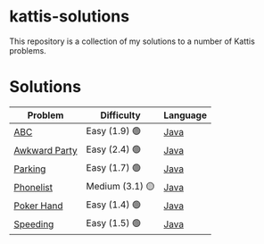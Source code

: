 # kattis-solutions
This repository is a collection of my solutions to a number of Kattis problems.

# Solutions
| Problem    | Difficulty | Language |
| -------- | ------- | ------- |
| [ABC](https://open.kattis.com/problems/abc) |  Easy (1.9) 🟢    | [Java](https://github.com/marelpett/kattis-solutions/tree/main/solutions/abc/Main.java) |
| [Awkward Party](https://open.kattis.com/problems/awkwardparty) |  Easy (2.4) 🟢    | [Java](https://github.com/marelpett/kattis-solutions/tree/main/solutions/awkwardparty/Main.java) | 
| [Parking](https://open.kattis.com/problems/parking2) |  Easy (1.7) 🟢    | [Java](https://github.com/marelpett/kattis-solutions/tree/main/solutions/parking/Main.java) | 
| [Phonelist](https://open.kattis.com/problems/phonelist) |  Medium (3.1) 🟡    | [Java](https://github.com/marelpett/kattis-solutions/tree/main/solutions/phonelist/Main.java) | 
| [Poker Hand](https://open.kattis.com/problems/pokerhand) |  Easy (1.4) 🟢    | [Java](https://github.com/marelpett/kattis-solutions/tree/main/solutions/poker-hand/Main.java) | 
| [Speeding](https://open.kattis.com/problems/speeding) |  Easy (1.5) 🟢    | [Java](https://github.com/marelpett/kattis-solutions/tree/main/solutions/speeding/Main.java) | 